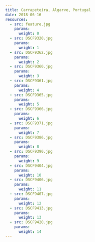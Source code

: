 ```yaml
---
title: Carrapeteira, Algarve, Portugal
date: 2018-06-16
resources:
  - src: feature.jpg
    params:
      weight: 0
  - src: DSCF9320.jpg
    params:
      weight: 1
  - src: DSCF9362.jpg
    params:
      weight: 2
  - src: DSCF9360.jpg
    params:
      weight: 3
  - src: DSCF9361.jpg
    params:
      weight: 4
  - src: DSCF9365.jpg
    params:
      weight: 5
  - src: DSCF9366.jpg
    params:
      weight: 6
  - src: DSCF9371.jpg
    params:
      weight: 7
  - src: DSCF9386.jpg
    params:
      weight: 8
  - src: DSCF9390.jpg
    params:
      weight: 9
  - src: DSCF9404.jpg
    params:
      weight: 10
  - src: DSCF9406.jpg
    params:
      weight: 11
  - src: DSCF9407.jpg
    params:
      weight: 12
  - src: DSCF9413.jpg
    params:
      weight: 13
  - src: DSCF9420.jpg
    params:
      weight: 14
---
```

